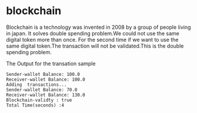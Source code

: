 # blockchain


Blockchain is a technology was invented in 2008 by a group of people living in japan. It solves double spending problem.We could not use the same digital token more than once. For the second time if we want to use the same digital token.The transaction will not be validated.This is the double spending problem.



The Output for the transation sample
```
Sender-wallet Balance: 100.0
Receiver-wallet Balance: 100.0
Adding  transactions... 
Sender-wallet Balance: 70.0
Receiver-wallet Balance: 130.0
Blockchain-validty : true
Total Time(seconds) :4

```
